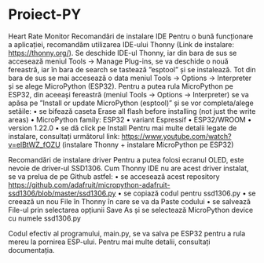 # Proiect-PY
Heart Rate Monitor
Recomandări de instalare IDE
Pentru o bună funcționare a aplicației, recomandăm utilizarea IDE-ului Thonny (Link de instalare: https://thonny.org/).
	Se deschide IDE-ul Thonny, iar din bara de sus se accesează meniul Tools -> Manage Plug-ins, se va deschide o nouă fereastră, iar în bara de search se tastează ”esptool” și se instalează.
	Tot din bara de sus se mai accesează o data meniul Tools -> Options -> Interpreter și se alege MicroPython (ESP32). Pentru a putea rula MicroPython pe ESP32, din aceeași fereastră (meniul Tools -> Options -> Interpreter) se va apăsa pe ”Install or update MicroPython (esptool)” și se vor completa/alege setăile:
•	se bifează caseta Erase all flash before installing (not just the write areas)
•	MicroPython family: ESP32
•	variant Espressif • ESP32/WROOM
•	version 1.22.0
•	se dă click pe Install
Pentru mai multe detalii legate de instalare, consultați următorul link: https://www.youtube.com/watch?v=elBtWZ_fOZU (instalare Thonny + instalare MicroPython pe ESP32)


Recomandări de instalare driver 
Pentru a putea folosi ecranul OLED, este nevoie de driver-ul SSD1306. Cum Thonny IDE nu are acest driver instalat, se va prelua de pe Github astfel:
•	se accesează acest repository https://github.com/adafruit/micropython-adafruit-ssd1306/blob/master/ssd1306.py
•	se copiază codul pentru ssd1306.py
•	se creează un nou File în Thonny în care se va da Paste codului
•	se salvează File-ul prin selectarea opțiunii Save As și se selectează MicroPython device cu numele ssd1306.py

Codul efectiv al programului, main.py, se va salva pe ESP32 pentru a rula mereu la pornirea ESP-ului.
Pentru mai multe detalii, consultați documentația.
